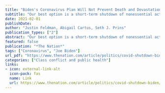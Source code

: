 ```yaml
---
title: "Biden's Coronavirus Plan Will Not Prevent Death and Devastation • The Nation"
subtitle: "Our best option is a short-term shutdown of nonessential activity, with generous economic support."
date: 2021-02-01
publishDate: 
author: "Justin Feldman, Abigail Cartus, Seth J. Prins"
publication_types: ["2"]
abstract: "Our best option is a short-term shutdown of nonessential activity, with generous economic support."
featured: false
publication: "*The Nation*"
tags: ["Coronavirus", "Joe Biden"]
url_pdf: "https://www.thenation.com/article/politics/covid-shutdown-biden/"
categories: ["Class conflict and public health"]
links:
- icon: external-link-alt
  icon-pack: fas
  name: Link
  url: https://www.thenation.com/article/politics/covid-shutdown-biden/
---
```


